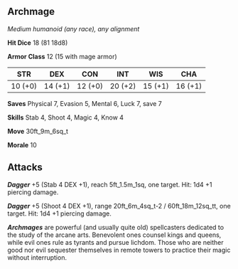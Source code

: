 ## Archmage

*Medium humanoid (any race), any alignment*

**Hit Dice** 18 (81 18d8)

**Armor Class** 12 (15 with mage armor)

| STR     | DEX     | CON     | INT     | WIS     | CHA     |
|---------|---------|---------|---------|---------|---------|
| 10 (+0) | 14 (+1) | 12 (+0) | 20 (+2) | 15 (+1) | 16 (+1) |

**Saves** Physical 7, Evasion 5, Mental 6, Luck 7, save 7

**Skills** Stab 4, Shoot 4, Magic 4, Know 4

**Move** 30ft\_9m\_6sq\_t

**Morale** 10

## Attacks

***Dagger*** +5 (Stab 4 DEX +1), reach 5ft\_1.5m\_1sq, one target. Hit: 1d4 +1 piercing damage.

***Dagger*** +5 (Shoot 4 DEX +1), range 20ft\_6m\_4sq\_t-2 / 60ft\_18m\_12sq\_tt, one target. Hit: 1d4 +1 piercing damage.

***Archmages*** are powerful (and usually quite old) spellcasters dedicated to the study of the arcane arts. Benevolent ones counsel kings and queens, while evil ones rule as tyrants and pursue lichdom. Those who are neither good nor evil sequester themselves in remote towers to practice their magic without interruption.

